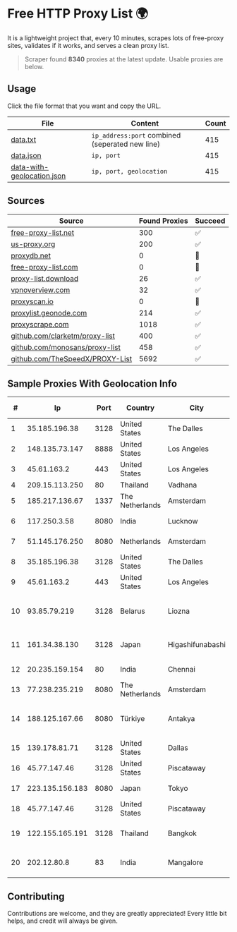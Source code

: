 
# Free HTTP Proxy List 🌍

It is a lightweight project that, every 10 minutes, scrapes lots of free-proxy sites, validates if it works, and serves a clean proxy list.


> Scraper found **8340** proxies at the latest update. Usable proxies are below.

## Usage

Click the file format that you want and copy the URL.


|File|Content|Count|
|----|-------|-----|
|[data.txt](https://raw.githubusercontent.com/themiralay/Proxy-List-World/master/data.txt)|`ip_address:port` combined (seperated new line)|415|
|[data.json](https://raw.githubusercontent.com/themiralay/Proxy-List-World/master/data.json)|`ip, port`|415|
|[data-with-geolocation.json](https://raw.githubusercontent.com/themiralay/Proxy-List-World/master/data-with-geolocation.json)|`ip, port, geolocation`|415|

## Sources

|Source|Found Proxies|Succeed|
|------|-------------|-------|
|[free-proxy-list.net](https://free-proxy-list.net)|300|✅|
|[us-proxy.org](https://www.us-proxy.org)|200|✅|
|[proxydb.net](http://proxydb.net)|0|🚫|
|[free-proxy-list.com](https://free-proxy-list.com/?page=&port=&type%5B%5D=http&type%5B%5D=https&up_time=0&search=Search)|0|🚫|
|[proxy-list.download](https://www.proxy-list.download/HTTP)|26|✅|
|[vpnoverview.com](https://vpnoverview.com/privacy/anonymous-browsing/free-proxy-servers)|32|✅|
|[proxyscan.io](https://www.proxyscan.io)|0|🚫|
|[proxylist.geonode.com](https://proxylist.geonode.com/api/proxy-list?limit=300&page=1&sort_by=lastChecked&sort_type=desc&protocols=http,https)|214|✅|
|[proxyscrape.com](https://api.proxyscrape.com/v2/?request=displayproxies&protocol=http&timeout=10000&country=all&ssl=all&anonymity=all)|1018|✅|
|[github.com/clarketm/proxy-list](https://raw.githubusercontent.com/clarketm/proxy-list/master/proxy-list-raw.txt)|400|✅|
|[github.com/monosans/proxy-list](https://raw.githubusercontent.com/monosans/proxy-list/main/proxies/http.txt)|458|✅|
|[github.com/TheSpeedX/PROXY-List](https://raw.githubusercontent.com/TheSpeedX/PROXY-List/master/http.txt)|5692|✅|


## Sample Proxies With Geolocation Info

|#|Ip|Port|Country|City|Internet Service Provider|
|-|--|----|-------|----|-------------------------|
|1|35.185.196.38|3128|United States|The Dalles|Google LLC|
|2|148.135.73.147|8888|United States|Los Angeles|Multacom Corporation|
|3|45.61.163.2|443|United States|Los Angeles|FranTech Solutions|
|4|209.15.113.250|80|Thailand|Vadhana|catCloud|
|5|185.217.136.67|1337|The Netherlands|Amsterdam|Hbing Limited|
|6|117.250.3.58|8080|India|Lucknow|Bharat Sanchar Nigam Ltd|
|7|51.145.176.250|8080|Netherlands|Amsterdam|Microsoft Corporation|
|8|35.185.196.38|3128|United States|The Dalles|Google LLC|
|9|45.61.163.2|443|United States|Los Angeles|FranTech Solutions|
|10|93.85.79.219|3128|Belarus|Liozna|Republican Unitary Telecommunication Enterprise Beltelecom|
|11|161.34.38.130|3128|Japan|Higashifunabashi|NTT PC Communications, Inc.|
|12|20.235.159.154|80|India|Chennai|Microsoft Corporation|
|13|77.238.235.219|8080|The Netherlands|Amsterdam|Servers Tech Fzco|
|14|188.125.167.66|8080|Türkiye|Antakya|High Speed Telekomunikasyon ve Hab. Hiz. Ltd. Sti.|
|15|139.178.81.71|3128|United States|Dallas|Packet Host, Inc.|
|16|45.77.147.46|3128|United States|Piscataway|The Constant Company|
|17|223.135.156.183|8080|Japan|Tokyo|So-net Corporation|
|18|45.77.147.46|3128|United States|Piscataway|The Constant Company|
|19|122.155.165.191|3128|Thailand|Bangkok|CAT Telecom Public Company Limited|
|20|202.12.80.8|83|India|Mangalore|Prisac Aviation Technologies Private Limited|



## Contributing

Contributions are welcome, and they are greatly appreciated! Every
little bit helps, and credit will always be given.

